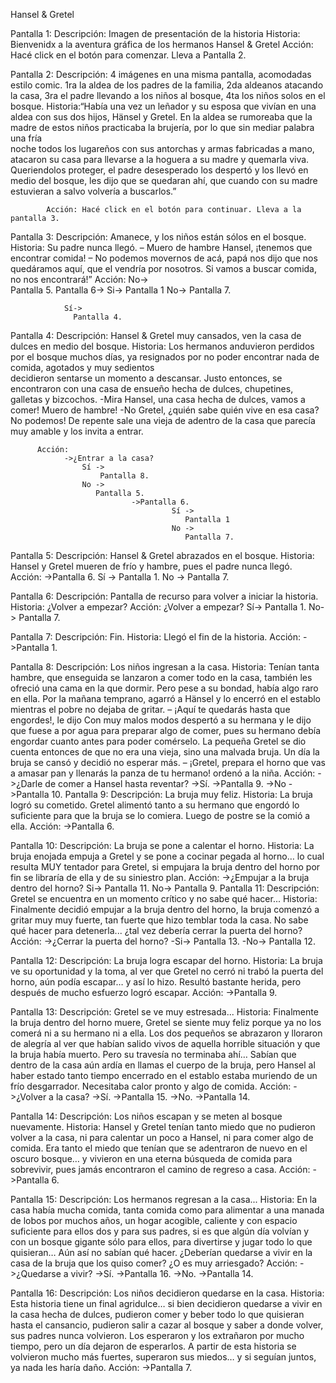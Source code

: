 Hansel & Gretel

Pantalla 1:
          Descripción: Imagen de presentación de la historia
          Historia: Bienvenidx a la aventura gráfica de los hermanos Hansel & Gretel 
          Acción: Hacé click en el botón para comenzar. Lleva a Pantalla 2.
	
Pantalla 2:
           Descripción: 4 imágenes en una misma pantalla, acomodadas estilo comic. 1ra la
           aldea de los padres de la familia, 2da aldeanos atacando la casa, 3ra el padre llevando a los niños al bosque, 4ta los niños solos en el                                          bosque.
           Historia:“Había una vez un leñador y su esposa que vivían en una aldea con sus dos
           hijos, Hänsel y Gretel. En la aldea se rumoreaba que la madre de estos 
           niños practicaba la brujería, por lo que sin mediar palabra una fría  
           noche todos los lugareños con sus antorchas y armas fabricadas a mano,
           atacaron su casa para llevarse a la hoguera a su madre y quemarla viva.
           Queriendolos proteger, el padre desesperado los despertó y los llevó en   
           medio del bosque, les dijo que se quedaran ahí, que cuando con su madre   
           estuvieran a salvo volvería a buscarlos.” 
           
            Acción: Hacé click en el botón para continuar. Lleva a la pantalla 3.

Pantalla 3:
          Descripción: Amanece, y los niños están sólos en el bosque. 
          Historia: Su padre nunca llegó.
          – Muero de hambre Hansel, ¡tenemos que encontrar comida!
          – No podemos movernos de acá, papá nos dijo que nos quedáramos aquí, que el vendría por nosotros. Si vamos a buscar comida, no nos encontrará!”
          Acción:
                No-> 	
                  Pantalla 5. 
                          Pantalla 6->
                                     Si->
                                        Pantalla 1
                                     No->
                                        Pantalla 7. 

                Sí->
                  Pantalla 4. 


Pantalla 4: 
          Descripción: Hansel & Gretel muy cansados, ven la casa de dulces en medio del bosque. 
          Historia: Los hermanos anduvieron perdidos por el bosque muchos días, ya resignados
          por no poder encontrar nada de comida, agotados y muy sedientos      
          decidieron sentarse un momento a descansar. Justo entonces, se      
          encontraron con una casa de ensueño hecha de dulces, chupetines, galletas 
          y bizcochos. 
         -Mira Hansel, una casa hecha de dulces, vamos a comer! Muero de hambre!
         -No Gretel, ¿quién sabe quién vive en esa casa? No podemos!
         De repente sale una vieja de adentro de la casa que parecía muy amable y los invita a entrar. 

          Acción: 
                ->¿Entrar a la casa?
                    Sí ->
                        Pantalla 8.
                    No ->
                       Pantalla 5.
                               ->Pantalla 6.
                                        Sí ->
                                           Pantalla 1
                                        No ->
                                           Pantalla 7.


Pantalla 5:
          Descripción: Hansel & Gretel abrazados en el bosque.
          Historia: Hansel y Gretel mueren de frío y hambre, pues el padre nunca llegó.
          Acción: 
                ->Pantalla 6.
                      Sí ->
                        Pantalla 1.
                      No ->
                        Pantalla 7.

Pantalla 6:
          Descripción: Pantalla de recurso para volver a iniciar la historia.
          Historia: ¿Volver a empezar?
          Acción: 
                ¿Volver a empezar?
                       Sí-> 
                         Pantalla 1.
                       No-> 
                         Pantalla 7.

 
Pantalla 7:
          Descripción: Fin.
          Historia: Llegó el fin de la historia.
          Acción:
                ->Pantalla 1.
 
Pantalla 8:
          Descripción: Los niños ingresan a la casa.
          Historia: Tenían tanta hambre, que enseguida se lanzaron a comer todo en la casa, también les ofreció una cama en la que dormir. Pero pese a su bondad, había algo             raro en ella. Por la mañana temprano, agarró a Hänsel y lo encerró en el establo mientras el pobre no dejaba de gritar.
          – ¡Aquí te quedarás hasta que engordes!, le dijo
          Con muy malos modos despertó a su hermana y le dijo que fuese a por agua para preparar algo de comer, pues su hermano debía engordar cuanto antes para poder               comérselo. La pequeña Gretel se dio cuenta entonces de que no era una vieja, sino una malvada bruja.
           Un día la bruja se cansó y decidió no esperar más.
         – ¡Gretel, prepara el horno que vas a amasar pan y llenarás la panza de tu hermano! ordenó a la niña.
          Acción:
              ->¿Darle de comer a Hansel hasta reventar?
                       ->Sí.
                          ->Pantalla 9.
                       ->No
                          ->Pantalla 10.
Pantalla 9:
          Descripción: La bruja muy feliz.
          Historia: La bruja logró su cometido. Gretel alimentó tanto a su hermano que engordó lo suficiente para que la bruja se lo comiera. Luego de postre se la comió           a ella.
          Acción:
            ->Pantalla 6.
            
Pantalla 10: 
          Descripción: La bruja se pone a calentar el horno.
          Historia: La bruja enojada empuja a Gretel y se pone a cocinar pegada al horno… lo cual resulta MUY tentador para Gretel, si empujara  la bruja dentro del horno por             fin se libraría de ella y de su siniestro plan.
          Acción:
            ->¿Empujar a la bruja dentro del horno?
                  Si->
                      Pantalla 11.
                  No-> 
                      Pantalla 9.
Pantalla 11:
          Descripción: Gretel se encuentra en un momento crítico y no sabe qué hacer...
          Historia: Finalmente decidió empujar a la bruja dentro del horno, la bruja comenzó a gritar muy muy fuerte, tan fuerte que hizo temblar toda la casa.
          No sabe qué hacer para detenerla... ¿tal vez debería cerrar la puerta del horno?
          Acción:
            ->¿Cerrar la puerta del horno?
                  -Si->
                      Pantalla 13.
                  -No->
                      Pantalla 12.
			
Pantalla 12:
            Descripción: La bruja logra escapar del horno.
            Historia: La bruja ve su oportunidad y la toma, al ver que Gretel no cerró ni trabó la puerta del horno, aún podía escapar… y así lo hizo. Resultó bastante                       herida, pero después de mucho esfuerzo logró escapar. 
            Acción:
              ->Pantalla 9.
              
Pantalla 13:
              Descripción: Gretel se ve muy estresada...
              Historia: Finalmente la bruja dentro del horno muere, Gretel se siente muy feliz porque ya no los comerá ni a su hermano ni a ella. Los dos pequeños se                 abrazaron y lloraron de alegría al ver que habían salido vivos de aquella horrible situación y que la bruja había muerto.
                   Pero su travesía no terminaba ahí… Sabían que dentro de la casa aún ardía en llamas el cuerpo de la bruja, pero Hansel al haber estado tanto tiempo                     encerrado en el establo estaba muriendo de un frío desgarrador. Necesitaba calor pronto y algo de comida.
              Acción:
                ->¿Volver a la casa?
                      ->Sí.
                          ->Pantalla 15.
                      ->No.
                          ->Pantalla 14.
				
Pantalla 14:
            Descripción: Los niños escapan y se meten al bosque nuevamente.
            Historia: Hansel y Gretel tenían tanto miedo que no pudieron volver a la casa, ni para calentar un poco a Hansel, ni para comer algo de comida. Era tanto el miedo que tenían que se adentraron de nuevo en el oscuro bosque… y vivieron en una eterna búsqueda de comida para sobrevivir, pues jamás encontraron el camino de regreso a casa.
            Acción:
              ->Pantalla 6.
              
Pantalla 15:
            Descripción: Los hermanos regresan a la casa...
            Historia: En la casa había mucha comida, tanta comida como para alimentar a una manada de lobos por muchos años, un hogar acogible, caliente y con espacio suficiente para ellos dos y para sus padres, si es que algún día volvían y con un bosque gigante sólo para ellos, para divertirse y jugar todo lo que quisieran… Aún así no sabían qué hacer. ¿Deberían quedarse a vivir en la casa de la bruja que los quiso comer? ¿O es muy arriesgado?
            Acción:
                 ->¿Quedarse a vivir?
                         ->Sí.
                             ->Pantalla 16.
                         ->No.
                             ->Pantalla 14.
				
Pantalla 16:
            Descripción: Los niños decidieron quedarse en la casa.
            Historia: Esta historia tiene un final agridulce… si bien decidieron quedarse a vivir en la casa hecha de dulces, pudieron comer y beber todo lo que quisieran hasta el cansancio, pudieron salir a cazar al bosque y saber a donde volver, sus padres nunca volvieron. Los esperaron y los extrañaron por mucho tiempo, pero un día dejaron de esperarlos. A partir de esta historia se volvieron mucho más fuertes, superaron sus miedos… y si seguían juntos, ya nada les haría daño.
            Acción:
               ->Pantalla 7.
